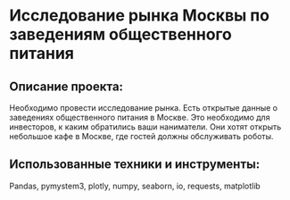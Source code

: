 # Исследование рынка Москвы по заведениям общественного питания
## Описание проекта:
Необходимо провести исследование рынка. Есть открытые данные о заведениях общественного питания в Москве. Это необходимо для инвесторов, к каким обратились ваши наниматели. Они хотят открыть небольшое кафе в Москве, где гостей должны обслуживать роботы.
## Использованные техники и инструменты:
Pandas, pymystem3, plotly, numpy, seaborn, io, requests, matplotlib
